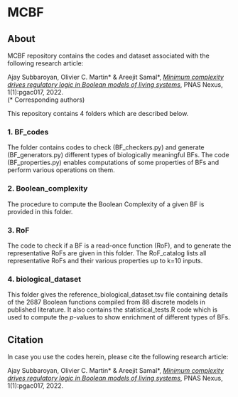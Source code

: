 # MCBF

## About
MCBF repository contains the codes and dataset associated with the following research article:<br/>

Ajay Subbaroyan, Olivier C. Martin* & Areejit Samal*, [<i>Minimum complexity drives regulatory logic in Boolean models of living systems</i>](https://academic.oup.com/pnasnexus/article/1/1/pgac017/6569124), PNAS Nexus, 1(1):pgac017, 2022.<br>
(* Corresponding authors)


This repository contains 4 folders which are described below.

### 1. BF_codes 
The folder contains codes to check (BF_checkers.py) and generate (BF_generators.py) different types of biologically meaningful BFs. The code (BF_properties.py) enables computations of some properties of BFs and perform various operations on them. 

### 2. Boolean_complexity
The procedure to compute the Boolean Complexity of a given BF is provided in this folder. 

### 3. RoF
The code to check if a BF is a read-once function (RoF), and to generate the representative RoFs are given in this folder. The RoF_catalog lists all representative RoFs and their various properties up to k=10 inputs. 

### 4. biological_dataset
This folder gives the reference_biological_dataset.tsv file containing details of the 2687 Boolean functions compiled from 88 discrete models in published literature. It also contains the statistical_tests.R code which is used to compute the *p*-values to show enrichment of different types of BFs.


## Citation
In case you use the codes herein, please cite the following research article:

Ajay Subbaroyan, Olivier C. Martin* & Areejit Samal*, [<i>Minimum complexity drives regulatory logic in Boolean models of living systems</i>](https://academic.oup.com/pnasnexus/article/1/1/pgac017/6569124), PNAS Nexus, 1(1):pgac017, 2022.
